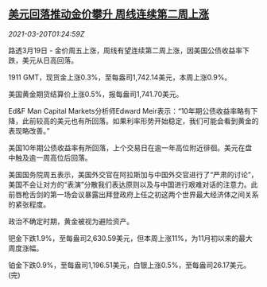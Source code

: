 <!--1616203863000-->
[美元回落推动金价攀升 周线连续第二周上涨](https://cn.reuters.com/article/global-precious-metals-0320-idCNKBS2BC01U)
------

<div><i>2021-03-20T01:24:59Z</i></div><p>路透3月19日 - 金价周五上涨，周线有望连续第二周上涨，因美国公债收益率下跌，美元从日高回落。</p><p>1911 GMT，现货金上涨0.3%，至每盎司1,742.14美元，本周上涨0.9%。</p><p>美国黄金期货结算价上涨0.5%，报每盎司1,741.70美元。</p><p>Ed&amp;F Man Capital Markets分析师Edward Meir表示：“10年期公债收益率略有下降，此前较高的美元也有所回落。如果利率形势开始稳定，我们可能会看到黄金的表现略改善。”</p><p>美国10年期公债收益率有所回落，上个交易日在逾一年高位附近徘徊。美元在盘中触及逾一周高位后回落。</p><p>美国国务院周五表示，美国外交官在阿拉斯加与中国外交官进行了“严肃的讨论”，美国不会让对方的“表演”分散我们表达原则以及与中国进行艰难对话的注意力。此前唇枪舌剑的第一场会议暴露出拜登政府上任之初这两个世界最大经济体之间关系的紧张程度。</p><p>政治不确定时期，黄金被视为避险资产。</p><p>钯金下跌1.9%，至每盎司2,630.59美元，但本周上涨11%，为11月初以来的最大周度涨幅。</p><p>铂金下跌0.9%，至每盎司1,196.51美元，白银上涨0.5%，至每盎司26.17美元。(完)</p>
